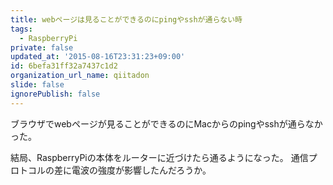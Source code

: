 ```yaml
---
title: webページは見ることができるのにpingやsshが通らない時
tags:
  - RaspberryPi
private: false
updated_at: '2015-08-16T23:31:23+09:00'
id: 6befa31ff32a7437c1d2
organization_url_name: qiitadon
slide: false
ignorePublish: false
---
```

ブラウザでwebページが見ることができるのにMacからのpingやsshが通らなかった。  

結局、RaspberryPiの本体をルーターに近づけたら通るようになった。
通信プロトコルの差に電波の強度が影響したんだろうか。
